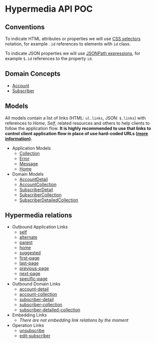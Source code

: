 ﻿Hypermedia API POC
==================

Conventions
-----------

To indicate HTML attributes or properties we will use [CSS selectors](https://developer.mozilla.org/en-US/docs/Web/Guide/CSS/Getting_started/Selectors) notation, for example `.id` references to elements with `id` class.

To indicate JSON properties we will use [JSONPath expressions](http://goessner.net/articles/JsonPath/), for example `$.id` references to the property `id`. 

Domain Concepts
---------------

* [Account](concepts/Account.md)
* [Subscriber](concepts/Subscriber.md)

Models
------

All models contain a list of links (HTML: `ul.links`, JSON: `$.links`) with references to _Home_, _Self_, related resources and others to help clients to follow the application flow. **It is highly recommended to use that links to control client application flow in place of use hard-coded URLs ([more information](http://roy.gbiv.com/untangled/2008/rest-apis-must-be-hypertext-driven)).**

* Application Models
    * [Collection](models/Collection.md)
    * [Error](models/Error.md)
    * [Message](models/Message.md)
    * [Home](models/Home.md)
* Domain Models
    * [AccountDetail](models/AccountDetail.md)
    * [AccountCollection](models/AccountCollection.md)
    * [SubscriberDetail](models/SubscriberDetail.md)
    * [SubscriberCollection](models/SubscriberCollection.md)
    * [SubscriberDetailedCollection](models/SubscriberDetailedCollection.md)


Hypermedia relations
--------------------

* Outbound Application Links
    * [self](rels/self.md)
    * [alternate](rels/alternate.md) 
    * [parent](rels/parent.md)
    * [home](rels/home.md)
    * [suggested](rels/suggested.md)
    * [first-page](rels/first-page.md)
    * [last-page](rels/last-page.md)
    * [previous-page](rels/previous-page.md)
    * [next-page](rels/next-page.md)
    * [specific-page](rels/specific-page.md) 
* Outbound Domain Links
    * [account-detail](rels/account-detail.md)
    * [account-collection](rels/account-collection.md)
    * [subscriber-detail](rels/subscriber-detail.md)
    * [subscriber-collection](rels/subscriber-collection.md)
    * [subscriber-detailed-collection](rels/subscriber-detailed-collection.md)
* Embedding Links
    * _There are not embedding link relations by the moment_
* Operation Links
    * [unsubscribe](res/unsubscribe.md)
    * [edit-subscriber](res/edit-subscriber.md)


